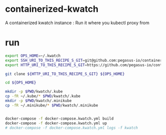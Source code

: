# containerized-kwatch
A containerized kwatch instance : Run it where you kubectl proxy from

# run 

```bash
export OPS_HOME=~/.kwatch
export SSH_URI_TO_THIS_RECIPE_S_GIT=git@github.com:pegasus-io/containerized-kwatch.git
export HTTP_URI_TO_THIS_RECIPE_S_GIT=https://github.com/pegasus-io/containerized-kwatch.git

git clone ${HTTP_URI_TO_THIS_RECIPE_S_GIT} ${OPS_HOME}

cd ${OPS_HOME}

mkdir -p $PWD/kwatch/.kube
cp -fR ~/.kube/* $PWD/kwatch/.kube
mkdir -p $PWD/kwatch/.minikube
cp -fR ~/.minikube/* $PWD/kwatch/.minikube


docker-compose -f docker-compose.kwatch.yml build
docker-compose -f docker-compose.kwatch.yml up
# docker-compose -f docker-compose.kwatch.yml logs -f kwatch
```
